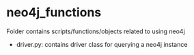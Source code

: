 # neo4j_functions
Folder contains scripts/functions/objects related to using neo4j

- driver.py: contains driver class for querying a neo4j instance